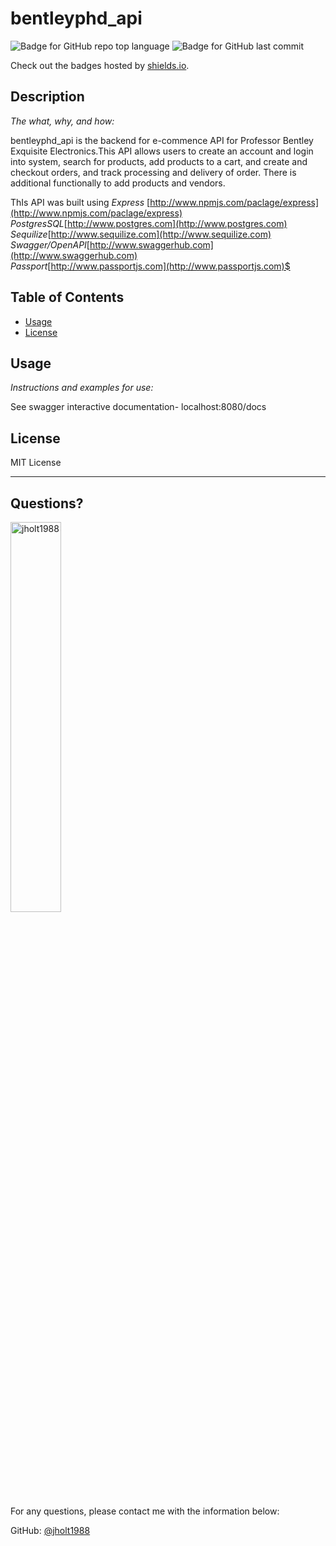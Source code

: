 # bentleyphd_api

  ![Badge for GitHub repo top language](https://img.shields.io/github/languages/top/jholt1988/BentleyPHD_API?style=flat&logo=appveyor) ![Badge for GitHub last commit](https://img.shields.io/github/last-commit/jholt1988/BentleyPHD_API?style=flat&logo=appveyor)
  
  Check out the badges hosted by [shields.io](https://shields.io/).
  
  
  ## Description 
  
  *The what, why, and how:* 
  
  bentleyphd_api is the backend for e-commence API for Professor Bentley Exquisite Electronics.This API allows users to create an account and login into system, search for products, add products to a cart, and create and checkout orders, and track processing and delivery of order. There is additional functionally to add products and vendors.

  ThIs API was built using 
  *Express* [http://www.npmjs.com/paclage/express](http://www.npmjs.com/paclage/express)
  *PostgresSQL*[http://www.postgres.com](http://www.postgres.com)
  *Sequilize*[http://www.sequilize.com](http://www.sequilize.com)
  *Swagger/OpenAPI*[http://www.swaggerhub.com](http://www.swaggerhub.com)  
  *Passport*[http://www.passportjs.com](http://www.passportjs.com)$


  ## Table of Contents
  * [Usage](#usage)
  * [License](#license)
  
  ## Usage 
  
  *Instructions and examples for use:*
  
  See swagger interactive documentation- localhost:8080/docs
  
  ## License
  
  MIT License
  
  ---
  
  ## Questions?

  <img src="https://avatars.githubusercontent.com/u/64242246?v=4" alt="jholt1988" width="40%" />
  
  For any questions, please contact me with the information below:
 
  GitHub: [@jholt1988](https://api.github.com/users/jholt1988)
  